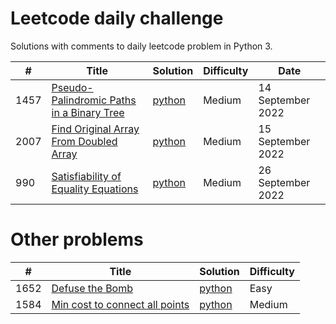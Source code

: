 # Leetcode daily challenge

Solutions with comments to daily leetcode problem in Python 3.

| #    |      Title     | Solution | Difficulty | Date                
|------|----------------|----------|------------|-------
| 1457 | [Pseudo-Palindromic Paths in a Binary Tree](https://leetcode.com/problems/pseudo-palindromic-paths-in-a-binary-tree/) |[python](https://github.com/shivam1646/leetcode/blob/main/solutions/pseudo-palindromic-paths-in-a-binary-tree/pseudo-palindromic-paths-in-a-binary-tree.py) | Medium | 14 September 2022
| 2007 | [Find Original Array From Doubled Array](https://leetcode.com/problems/find-original-array-from-doubled-array/) | [python](https://github.com/shivam1646/leetcode/blob/main/solutions/find-original-array-from-doubled-array/find-original-array-from-doubled-array.py) | Medium | 15 September 2022
| 990 | [Satisfiability of Equality Equations](https://leetcode.com/problems/satisfiability-of-equality-equations/) | [python](https://github.com/shivam1646/leetcode/blob/main/solutions/satisfiability-of-equality-equations/satisfiability-of-equality-equations.py) | Medium | 26 September 2022

# Other problems

| #    |      Title     | Solution | Difficulty               
|------|----------------|----------|-----------
| 1652 | [Defuse the Bomb](https://leetcode.com/problems/defuse-the-bomb/) | [python](https://github.com/shivam1646/leetcode/blob/main/solutions/defuse-the-bomb/defuse-the-bomb.py) | Easy
| 1584 | [Min cost to connect all points](https://leetcode.com/problems/min-cost-to-connect-all-points/) | [python](https://github.com/shivam1646/leetcode/blob/main/solutions/min-cost-to-connect-all-points/min-cost-to-connect-all-points.py) | Medium

